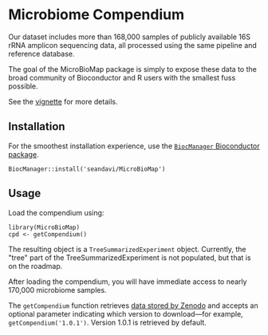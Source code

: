# Microbiome Compendium


Our dataset includes more than 168,000 samples of publicly available 16S rRNA
amplicon sequencing data, all processed using the same pipeline and reference
database.

The goal of the MicroBioMap package is simply to expose these data
to the broad community of Bioconductor and R users with 
the smallest fuss possible. 

See the [vignette](https://seandavi.github.io/MicroBioMap/articles/overview.html) for more details. 

## Installation

For the smoothest installation experience, use the [`BiocManager` Bioconductor 
package](https://bioconductor.org/packages/BiocManager).

```
BiocManager::install('seandavi/MicroBioMap')
```

## Usage

Load the compendium using:

```
library(MicroBioMap)
cpd <- getCompendium()
```

The resulting object is a `TreeSummarizedExperiment` object. Currently, the
"tree" part of the TreeSummarizedExperiment is not populated, but that is
on the roadmap.

After loading the compendium, you will have immediate access to nearly
170,000 microbiome samples. 

The `getCompendium` function retrieves [data stored by Zenodo](https://doi.org/10.5281/zenodo.8186993) and accepts an optional parameter indicating which version to download—for example, `getCompendium('1.0.1')`. Version 1.0.1 is retrieved by default.
